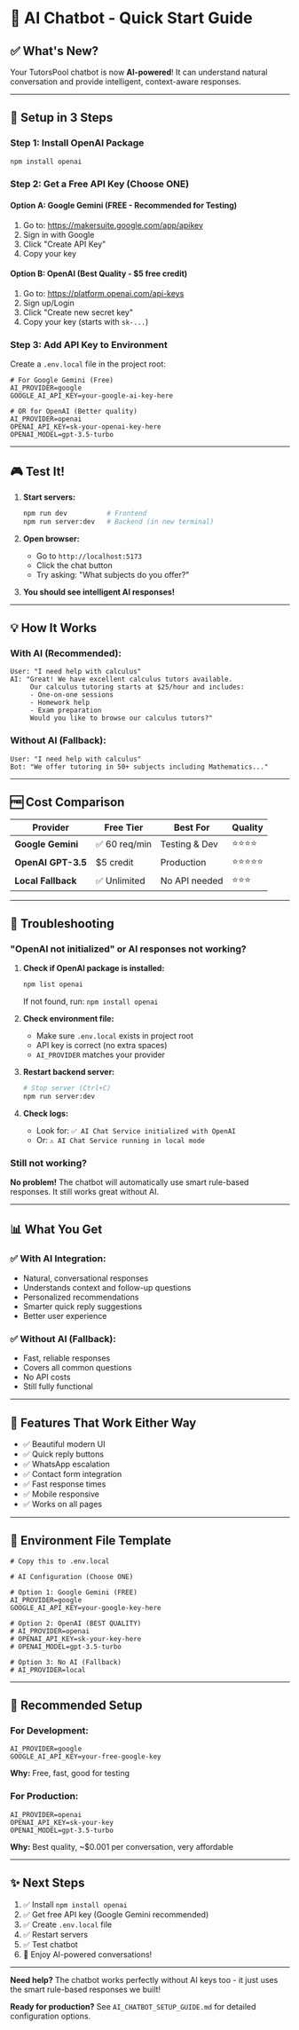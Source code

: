 # 🚀 AI Chatbot - Quick Start Guide

## ✅ What's New?

Your TutorsPool chatbot is now **AI-powered**! It can understand natural conversation and provide intelligent, context-aware responses.

---

## 🎯 Setup in 3 Steps

### Step 1: Install OpenAI Package

```bash
npm install openai
```

### Step 2: Get a Free API Key (Choose ONE)

#### Option A: Google Gemini (FREE - Recommended for Testing)

1. Go to: https://makersuite.google.com/app/apikey
2. Sign in with Google
3. Click "Create API Key"  
4. Copy your key

#### Option B: OpenAI (Best Quality - $5 free credit)

1. Go to: https://platform.openai.com/api-keys
2. Sign up/Login
3. Click "Create new secret key"
4. Copy your key (starts with `sk-...`)

### Step 3: Add API Key to Environment

Create a `.env.local` file in the project root:

```env
# For Google Gemini (Free)
AI_PROVIDER=google
GOOGLE_AI_API_KEY=your-google-ai-key-here

# OR for OpenAI (Better quality)
AI_PROVIDER=openai
OPENAI_API_KEY=sk-your-openai-key-here
OPENAI_MODEL=gpt-3.5-turbo
```

---

## 🎮 Test It!

1. **Start servers:**
   ```bash
   npm run dev          # Frontend
   npm run server:dev   # Backend (in new terminal)
   ```

2. **Open browser:**
   - Go to `http://localhost:5173`
   - Click the chat button
   - Try asking: "What subjects do you offer?"

3. **You should see intelligent AI responses!**

---

## 💡 How It Works

### With AI (Recommended):
```
User: "I need help with calculus"
AI: "Great! We have excellent calculus tutors available.  
     Our calculus tutoring starts at $25/hour and includes:
     - One-on-one sessions
     - Homework help
     - Exam preparation
     Would you like to browse our calculus tutors?"
```

### Without AI (Fallback):
```
User: "I need help with calculus"
Bot: "We offer tutoring in 50+ subjects including Mathematics..."
```

---

## 🆓 Cost Comparison

| Provider | Free Tier | Best For | Quality |
|----------|-----------|----------|---------|
| **Google Gemini** | ✅ 60 req/min | Testing & Dev | ⭐⭐⭐⭐ |
| **OpenAI GPT-3.5** | $5 credit | Production | ⭐⭐⭐⭐⭐ |
| **Local Fallback** | ✅ Unlimited | No API needed | ⭐⭐⭐ |

---

## 🔧 Troubleshooting

### "OpenAI not initialized" or AI responses not working?

1. **Check if OpenAI package is installed:**
   ```bash
   npm list openai
   ```
   If not found, run: `npm install openai`

2. **Check environment file:**
   - Make sure `.env.local` exists in project root
   - API key is correct (no extra spaces)
   - `AI_PROVIDER` matches your provider

3. **Restart backend server:**
   ```bash
   # Stop server (Ctrl+C)
   npm run server:dev
   ```

4. **Check logs:**
   - Look for: `✅ AI Chat Service initialized with OpenAI`
   - Or: `⚠️ AI Chat Service running in local mode`

### Still not working?

**No problem!** The chatbot will automatically use smart rule-based responses. It still works great without AI.

---

## 📊 What You Get

### ✅ With AI Integration:
- Natural, conversational responses
- Understands context and follow-up questions
- Personalized recommendations
- Smarter quick reply suggestions
- Better user experience

### ✅ Without AI (Fallback):
- Fast, reliable responses
- Covers all common questions
- No API costs
- Still fully functional

---

## 🎨 Features That Work Either Way

- ✅ Beautiful modern UI
- ✅ Quick reply buttons
- ✅ WhatsApp escalation
- ✅ Contact form integration
- ✅ Fast response times
- ✅ Mobile responsive
- ✅ Works on all pages

---

## 📝 Environment File Template

```env
# Copy this to .env.local

# AI Configuration (Choose ONE)

# Option 1: Google Gemini (FREE)
AI_PROVIDER=google
GOOGLE_AI_API_KEY=your-google-key-here

# Option 2: OpenAI (BEST QUALITY)
# AI_PROVIDER=openai
# OPENAI_API_KEY=sk-your-key-here
# OPENAI_MODEL=gpt-3.5-turbo

# Option 3: No AI (Fallback)
# AI_PROVIDER=local
```

---

## 🚀 Recommended Setup

### For Development:
```env
AI_PROVIDER=google
GOOGLE_AI_API_KEY=your-free-google-key
```
**Why:** Free, fast, good for testing

### For Production:
```env
AI_PROVIDER=openai
OPENAI_API_KEY=sk-your-key
OPENAI_MODEL=gpt-3.5-turbo
```
**Why:** Best quality, ~$0.001 per conversation, very affordable

---

## ✨ Next Steps

1. ✅ Install `npm install openai`
2. ✅ Get free API key (Google Gemini recommended)
3. ✅ Create `.env.local` file
4. ✅ Restart servers
5. ✅ Test chatbot
6. 🎉 Enjoy AI-powered conversations!

---

**Need help?** The chatbot works perfectly without AI keys too - it just uses the smart rule-based responses we built!

**Ready for production?** See `AI_CHATBOT_SETUP_GUIDE.md` for detailed configuration options.

